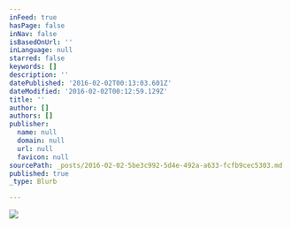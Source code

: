 ```yaml
---
inFeed: true
hasPage: false
inNav: false
isBasedOnUrl: ''
inLanguage: null
starred: false
keywords: []
description: ''
datePublished: '2016-02-02T00:13:03.601Z'
dateModified: '2016-02-02T00:12:59.129Z'
title: ''
author: []
authors: []
publisher:
  name: null
  domain: null
  url: null
  favicon: null
sourcePath: _posts/2016-02-02-5be3c992-5d4e-492a-a633-fcfb9cec5303.md
published: true
_type: Blurb

---
```

![](https://the-grid-user-content.s3-us-west-2.amazonaws.com/4ee5bc53-c5df-4936-9301-624c78cbcaba.jpg)
